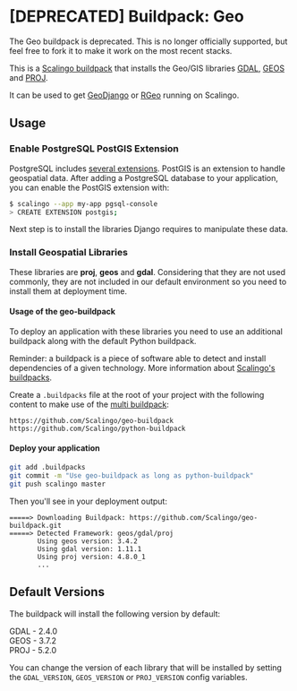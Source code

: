 # [DEPRECATED] Buildpack: Geo

The Geo buildpack is deprecated. This is no longer officially supported, but feel free to fork it to make it work on the most recent stacks.

This is a [Scalingo
buildpack](https://doc.scalingo.com/platform/deployment/buildpacks/intro) that
installs the Geo/GIS libraries [GDAL](https://www.gdal.org/),
[GEOS](https://trac.osgeo.org/geos/) and [PROJ](https://proj4.org/).

It can be used to get
[GeoDjango](https://docs.djangoproject.com/en/2.1/ref/contrib/gis/) or
[RGeo](https://github.com/rgeo/rgeo) running on Scalingo.

## Usage

### Enable PostgreSQL PostGIS Extension

PostgreSQL includes [several extensions](https://doc.scalingo.com/databases/postgresql/extensions). PostGIS is an extension to
handle geospatial data. After adding a PostgreSQL database to your application,
you can enable the PostGIS extension with:

```bash
$ scalingo --app my-app pgsql-console
> CREATE EXTENSION postgis;
```

Next step is to install the libraries Django requires to manipulate these data.

### Install Geospatial Libraries

These libraries are **proj**, **geos** and **gdal**. Considering that they are
not used commonly, they are not included in our default environment so you need
to install them at deployment time.

#### Usage of the geo-buildpack

To deploy an application with these libraries you need to use an additional
buildpack along with the default Python buildpack.

  Reminder: a buildpack is a piece of software able to detect and install
  dependencies of a given technology. More information about [Scalingo's buildpacks](https://doc.scalingo.com/platform/deployment/buildpacks/intro).

Create a `.buildpacks` file at the root of your project with the following content to make use of the [multi buildpack](https://doc.scalingo.com/platform/deployment/buildpacks/multi):

```text
https://github.com/Scalingo/geo-buildpack
https://github.com/Scalingo/python-buildpack
```

#### Deploy your application

```bash
git add .buildpacks
git commit -m "Use geo-buildpack as long as python-buildpack"
git push scalingo master
```

Then you'll see in your deployment output:

```text
=====> Downloading Buildpack: https://github.com/Scalingo/geo-buildpack.git
=====> Detected Framework: geos/gdal/proj
       Using geos version: 3.4.2
       Using gdal version: 1.11.1
       Using proj version: 4.8.0_1
       ...
```

## Default Versions

The buildpack will install the following version by default:

GDAL - 2.4.0</br>
GEOS - 3.7.2</br>
PROJ - 5.2.0</br>

You can change the version of each library that will be installed by setting the
`GDAL_VERSION`, `GEOS_VERSION` or `PROJ_VERSION` config variables.
